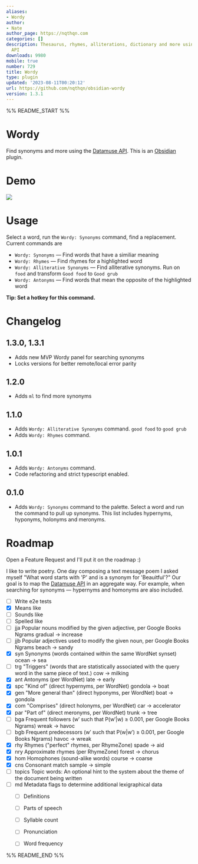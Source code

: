 ```yaml
---
aliases:
- Wordy
author:
- Nate
author_page: https://nqthqn.com
categories: []
description: Thesaurus, rhymes, alliterations, dictionary and more using the Datamuse
  API
downloads: 9980
mobile: true
number: 729
title: Wordy
type: plugin
updated: '2023-08-11T00:20:12'
url: https://github.com/nqthqn/obsidian-wordy
version: 1.3.1
---
```


%% README_START %%

# Wordy
Find synonyms and more using the [Datamuse API](https://www.datamuse.com/api/). This is an [Obsidian](https://obsidian.md/) plugin.

# Demo

![](https://raw.githubusercontent.com/nqthqn/obsidian-wordy/HEAD/demo.gif)
# Usage
Select a word, run the `Wordy: Synonyms` command, find a replacement. Current commands are

 - `Wordy: Synonyms` — Find words that have a similiar meaning
 - `Wordy: Rhymes` — Find rhymes for a highlighted word
 - `Wordy: Alliterative Synonyms` — Find alliterative synonyms. Run on `food` and transform `Good food` to `Good grub`
 - `Wordy: Antonyms` — Find words that mean the opposite of the highlighted word

**Tip: Set a hotkey for this command.**

# Changelog
## 1.3.0, 1.3.1
- Adds new MVP Wordy panel for searching synonyms
- Locks versions for better remote/local error parity

## 1.2.0
- Adds `ml` to find more synonyms

## 1.1.0
- Adds `Wordy: Alliterative Synonyms` command. `good food` to `good grub`
- Adds `Wordy: Rhymes` command.
## 1.0.1
- Adds `Wordy: Antonyms` command. 
- Code refactoring and strict typescript enabled.
## 0.1.0
- Adds `Wordy: Synonyms` command to the palette. Select a word and run the command to pull up synonyms. This list includes hypernyms, hyponyms, holonyms and meronyms.

# Roadmap

Open a Feature Request and I'll put it on the roadmap :)

I like to write poetry. One day composing a text message poem I asked myself "What word starts with 'P' and is a synonym for 'Beauitful'?" Our goal is to map the [Datamuse API](https://www.datamuse.com/api/) in an aggregate way. For example, when searching for synonyms — hypernyms and homonyms are also included.
- [ ] Write e2e tests
- [x] Means like
- [ ] Sounds like
- [ ] Spelled like
- [ ] jja	Popular nouns modified by the given adjective, per Google Books Ngrams	gradual → increase
- [ ] jjb	Popular adjectives used to modify the given noun, per Google Books Ngrams	beach → sandy
- [x] syn	Synonyms (words contained within the same WordNet synset)	ocean → sea
- [ ] trg	"Triggers" (words that are statistically associated with the query word in the same piece of text.)	cow → milking
- [x] ant	Antonyms (per WordNet)	late → early
- [x] spc	"Kind of" (direct hypernyms, per WordNet)	gondola → boat
- [x] gen	"More general than" (direct hyponyms, per WordNet)	boat → gondola
- [x] com	"Comprises" (direct holonyms, per WordNet)	car → accelerator
- [x] par	"Part of" (direct meronyms, per WordNet)	trunk → tree
- [ ] bga	Frequent followers (w′ such that P(w′|w) ≥ 0.001, per Google Books Ngrams)	wreak → havoc
- [ ] bgb	Frequent predecessors (w′ such that P(w|w′) ≥ 0.001, per Google Books Ngrams)	havoc → wreak
- [x] rhy	Rhymes ("perfect" rhymes, per RhymeZone)	spade → aid
- [x] nry	Approximate rhymes (per RhymeZone)	forest → chorus
- [x] hom	Homophones (sound-alike words)	course → coarse
- [x] cns	Consonant match	sample → simple
- [ ] topics	Topic words: An optional hint to the system about the theme of the document being written
- [ ] md	Metadata flags to determine additional lexigraphical data
	- [ ] Definitions
	- [ ] Parts of speech
	- [ ] Syllable count
	- [ ] Pronunciation
	- [ ] Word frequency


%% README_END %%